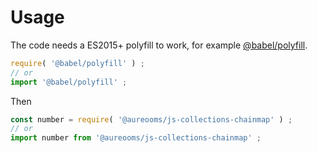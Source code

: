 # Usage
The code needs a ES2015+ polyfill to work, for example
[@babel/polyfill](https://babeljs.io/docs/usage/polyfill).
```js
require( '@babel/polyfill' ) ;
// or
import '@babel/polyfill' ;
```

Then
```js
const number = require( '@aureooms/js-collections-chainmap' ) ;
// or
import number from '@aureooms/js-collections-chainmap' ;
```
